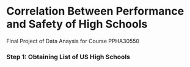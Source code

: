 # Correlation Between Performance and Safety of High Schools
Final Project of Data Anaysis for Course PPHA30550

### Step 1: Obtaining List of US High Schools
